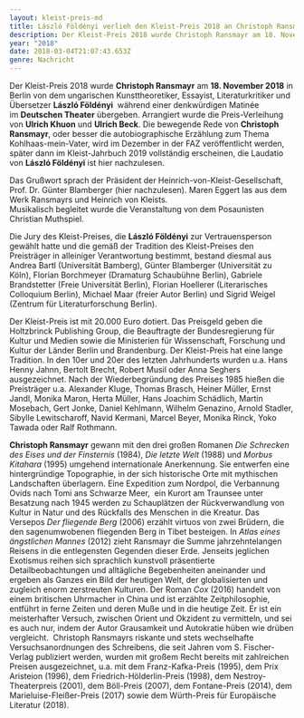 ```yaml
---
layout: kleist-preis-md
title: László Földényi verlieh den Kleist-Preis 2018 an Christoph Ransmayr
description: Der Kleist-Preis 2018 wurde Christoph Ransmayr am 18. November 2018 in Berlin von László Földényi im Deutschen Theater übergeben.
year: "2018"
date: 2018-03-04T21:07:43.653Z
genre: Nachricht
---
```

Der Kleist-Preis 2018 wurde **Christoph Ransmayr** am **18. November 2018** in Berlin von dem ungarischen Kunsttheoretiker, Essayist, Literaturkritiker und Übersetzer **László Földényi**  während einer denkwürdigen Matinée im **Deutschen Theater** übergeben. Arrangiert wurde die Preis-Verleihung von **Ulrich Khuon** und **Ulrich Beck**. Die bewegende Rede von **Christoph Ransmayr**, oder besser die autobiographische Erzählung zum Thema Kohlhaas-mein-Vater, wird im Dezember in der FAZ veröffentlicht werden, später dann im Kleist-Jahrbuch 2019 vollständig erscheinen, die Laudatio von **László Földényi** ist hier nachzulesen.

Das Grußwort sprach der Präsident der Heinrich-von-Kleist-Gesellschaft, Prof. Dr. Günter Blamberger (hier nachzulesen). Maren Eggert las aus dem Werk Ransmayrs und Heinrich von Kleists.\
Musikalisch begleitet wurde die Veranstaltung von dem Posaunisten Christian Muthspiel.

Die Jury des Kleist-Preises, die **László Földényi** zur Vertrauensperson gewählt hatte und die gemäß der Tradition des Kleist-Preises den Preisträger in alleiniger Verantwortung bestimmt, bestand diesmal aus Andrea Bartl (Universität Bamberg), Günter Blamberger (Universität zu Köln), Florian Borchmeyer (Dramaturg Schaubühne Berlin), Gabriele Brandstetter (Freie Universität Berlin), Florian Hoellerer (Literarisches Colloquium Berlin), Michael Maar (freier Autor Berlin) und Sigrid Weigel (Zentrum für Literaturforschung Berlin). 

Der Kleist-Preis ist mit 20.000 Euro dotiert. Das Preisgeld geben die Holtzbrinck Publishing Group, die Beauftragte der Bundesregierung für Kultur und Medien sowie die Ministerien für Wissenschaft, Forschung und Kultur der Länder Berlin und Brandenburg. Der Kleist-Preis hat eine lange Tradition. In den 10er und 20er des letzten Jahrhunderts wurden u.a. Hans Henny Jahnn, Bertolt Brecht, Robert Musil oder Anna Seghers ausgezeichnet. Nach der Wiederbegründung des Preises 1985 hießen die Preisträger u.a. Alexander Kluge, Thomas Brasch, Heiner Müller, Ernst Jandl, Monika Maron, Herta Müller, Hans Joachim Schädlich, Martin Mosebach, Gert Jonke, Daniel Kehlmann, Wilhelm Genazino, Arnold Stadler, Sibylle Lewitscharoff, Navid Kermani, Marcel Beyer, Monika Rinck, Yoko Tawada oder Ralf Rothmann.

**Christoph Ransmayr** gewann mit den drei großen Romanen *Die Schrecken des Eises und der Finsternis* (1984), *Die letzte Welt* (1988) und *Morbus Kitahara* (1995) umgehend internationale Anerkennung. Sie entwerfen eine hintergründige Topographie, in der sich historische Orte mit mythischen Landschaften überlagern. Eine Expedition zum Nordpol, die Verbannung Ovids nach Tomi ans Schwarze Meer,  ein Kurort am Traunsee unter Besatzung nach 1945 werden zu Schauplätzen der Rückverwandlung von Kultur in Natur und des Rückfalls des Menschen in die Kreatur. Das Versepos *Der fliegende Berg* (2006) erzählt virtuos von zwei Brüdern, die den sagenumwobenen fliegenden Berg in Tibet besteigen. In *Atlas eines ängstlichen Mannes* (2012) zieht Ransmayr die Summe jahrzehntelangen Reisens in die entlegensten Gegenden dieser Erde. Jenseits jeglichen Exotismus reihen sich sprachlich kunstvoll präsentierte Detailbeobachtungen und alltägliche Begebenheiten aneinander und ergeben als Ganzes ein Bild der heutigen Welt, der globalisierten und zugleich enorm zerstreuten Kulturen. Der Roman *Cox* (2016) handelt von einem britischen Uhrmacher in China und ist erzählte Zeitphilosophie, entführt in ferne Zeiten und deren Muße und in die heutige Zeit. Er ist ein meisterhafter Versuch, zwischen Orient und Okzident zu vermitteln, und sei es auch nur, indem der Autor Grausamkeit und Autokratie hüben wie drüben vergleicht.  Christoph Ransmayrs riskante und stets wechselhafte Versuchsanordnungen des Schreibens, die seit Jahren vom S. Fischer-Verlag publiziert werden, wurden mit großem Recht bereits mit zahlreichen Preisen ausgezeichnet, u.a. mit dem Franz-Kafka-Preis (1995), dem Prix Aristeion (1996), dem Friedrich-Hölderlin-Preis (1998), dem Nestroy-Theaterpreis (2001), dem Böll-Preis (2007), dem Fontane-Preis (2014), dem Marieluise-Fleißer-Preis (2017) sowie dem Würth-Preis für Europäische Literatur (2018).